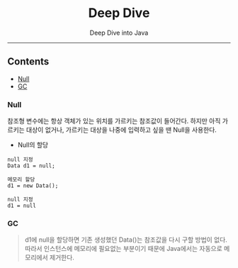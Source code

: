 <div align="center">

# Deep Dive  
Deep Dive into Java

--- 
</div>

## Contents
- [Null](#null)
- [GC](#GC)

### Null
참조형 변수에는 항상 객체가 있는 위치를 가르키는 참조값이 들어간다. 하지만 아직 가르키는 대상이 없거나, 가르키는 대상을 나중에 입력하고 싶을 땐 Null을 사용한다.

- Null의 할당 
```
null 지정
Data d1 = null;

메모리 할당
d1 = new Data();

null 지정
d1 = null
```

### GC
> d1에 null을 할당하면 기존 생성했던 Data()는 참조값을 다시 구할 방법이 없다. 따라서 인스턴스에 메모리에 필요없는 부분이기 때문에 Java에서는 자동으로 메모리에서 제거한다. 
